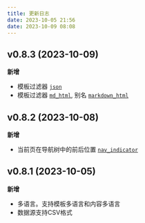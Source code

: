 ```yaml
---
title: 更新日志
date: 2023-10-05 21:56
date: 2023-10-09 08:08
---
```


## v0.8.3 (2023-10-09)

**新增**

- 模板过滤器 [`json`](内置过滤器#json)
- 模板过滤器 [`md_html`](内置过滤器#markdown_html), 别名 [`markdown_html`](内置过滤器#markdown_html)

## v0.8.2 (2023-10-08)

**新增**

- 当前页在导航树中的前后位置 [`nav_indicator`](内置函数#nav_indicator)

## v0.8.1 (2023-10-05)

**新增**

- 多语言。支持模板多语言和内容多语言
- 数据源支持CSV格式